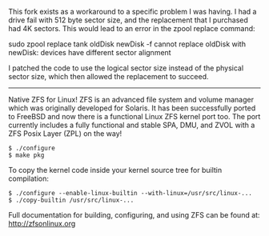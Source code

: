 This fork exists as a workaround to a specific problem I was having. I had a drive 
fail with 512 byte sector size, and the replacement that I purchased had 4K sectors.
This would lead to an error in the zpool replace command:

sudo zpool replace tank oldDisk newDisk -f
  cannot replace oldDisk with newDisk: devices have different sector alignment

I patched the code to use the logical sector size instead of the physical sector size,
which then allowed the replacement to succeed.

----

Native ZFS for Linux! ZFS is an advanced file system and volume manager
which was originally developed for Solaris. It has been successfully 
ported to FreeBSD and now there is a functional Linux ZFS kernel port
too. The port currently includes a fully functional and stable SPA, DMU,
and ZVOL with a ZFS Posix Layer (ZPL) on the way!

    $ ./configure
    $ make pkg

To copy the kernel code inside your kernel source tree for builtin
compilation:

    $ ./configure --enable-linux-builtin --with-linux=/usr/src/linux-...
    $ ./copy-builtin /usr/src/linux-...

Full documentation for building, configuring, and using ZFS can be
found at: <http://zfsonlinux.org>
